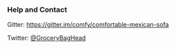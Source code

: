 ### Help and Contact

Gitter: https://gitter.im/comfy/comfortable-mexican-sofa

Twitter: [@GroceryBagHead](http://twitter.com/#!/GroceryBagHead)
